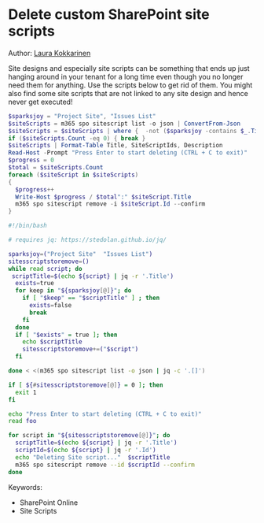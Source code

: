 # Delete custom SharePoint site scripts

Author: [Laura Kokkarinen](https://laurakokkarinen.com/does-it-spark-joy-powershell-scripts-for-keeping-your-development-environment-tidy-and-spotless/#delete-all-sharepoint-site-designs-and-site-scripts)

Site designs and especially site scripts can be something that ends up just hanging around in your tenant for a long time even though you no longer need them for anything. Use the scripts below to get rid of them. You might also find some site scripts that are not linked to any site design and hence never get executed!

```powershell tab="PowerShell Core"
$sparksjoy = "Project Site", "Issues List"
$siteScripts = m365 spo sitescript list -o json | ConvertFrom-Json
$siteScripts = $siteScripts | where {  -not ($sparksjoy -contains $_.Title)}
if ($siteScripts.Count -eq 0) { break }
$siteScripts | Format-Table Title, SiteScriptIds, Description
Read-Host -Prompt "Press Enter to start deleting (CTRL + C to exit)"
$progress = 0
$total = $siteScripts.Count
foreach ($siteScript in $siteScripts)
{
  $progress++
  Write-Host $progress / $total":" $siteScript.Title
  m365 spo sitescript remove -i $siteScript.Id --confirm
}
```

```bash tab="Bash"
#!/bin/bash

# requires jq: https://stedolan.github.io/jq/

sparksjoy=("Project Site"  "Issues List")
sitesscriptstoremove=()
while read script; do
 scriptTitle=$(echo ${script} | jq -r '.Title')
  exists=true
  for keep in "${sparksjoy[@]}"; do
    if [ "$keep" == "$scriptTitle" ] ; then
      exists=false
      break
    fi
  done
  if [ "$exists" = true ]; then
    echo $scriptTitle
    sitesscriptstoremove+=("$script")
  fi

done < <(m365 spo sitescript list -o json | jq -c '.[]')

if [ ${#sitesscriptstoremove[@]} = 0 ]; then
  exit 1
fi

echo "Press Enter to start deleting (CTRL + C to exit)"
read foo

for script in "${sitesscriptstoremove[@]}"; do
  scriptTitle=$(echo ${script} | jq -r '.Title')
  scriptId=$(echo ${script} | jq -r '.Id')
  echo "Deleting Site script..."  $scriptTitle
  m365 spo sitescript remove --id $scriptId --confirm
done
```

Keywords:

- SharePoint Online
- Site Scripts
